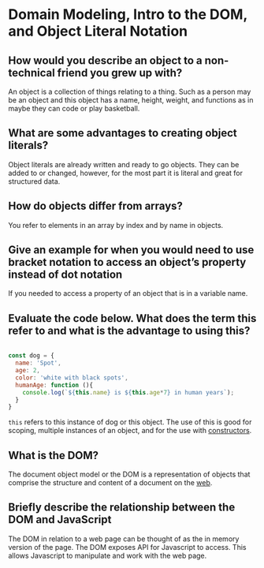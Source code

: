 # Domain Modeling, Intro to the DOM, and Object Literal Notation

## How would you describe an object to a non-technical friend you grew up with?

An object is a collection of things relating to a thing. Such as a person may be an object and this object has a name, height, weight, and functions as in maybe they can code or play basketball.

## What are some advantages to creating object literals?

Object literals are already written and ready to go objects. They can be added to or changed, however, for the most part it is literal and great for structured data.

## How do objects differ from arrays?

You refer to elements in an array by index and by name in objects.

## Give an example for when you would need to use bracket notation to access an object’s property instead of dot notation

If you needed to access a property of an object that is in a variable name.

## Evaluate the code below. What does the term this refer to and what is the advantage to using this?

```Javascript

const dog = {
  name: 'Spot',
  age: 2,
  color: 'white with black spots',
  humanAge: function (){
    console.log(`${this.name} is ${this.age*7} in human years`);
  }
}

```

`this` refers to this instance of dog or this object. The use of this is good for scoping, multiple instances of an object, and for the use with [constructors](https://developer.mozilla.org/en-US/docs/Learn/JavaScript/Objects/Basics).

## What is the DOM?

The document object model or the DOM is a representation of objects that comprise the structure and content of a document on the [web](https://developer.mozilla.org/en-US/docs/Web/API/Document_Object_Model/Introduction).

## Briefly describe the relationship between the DOM and JavaScript

The DOM in relation to a web page can be thought of as the in memory version of the page. The DOM exposes API for Javascript to access. This allows Javascript to manipulate and work with the web page.
